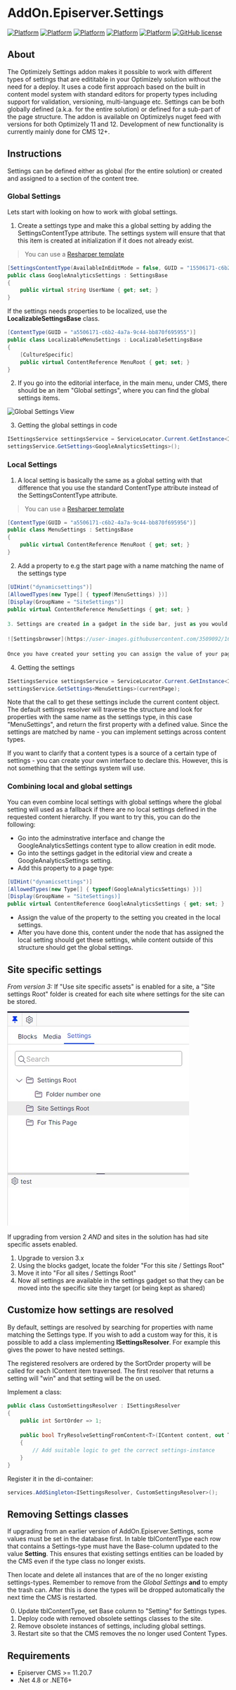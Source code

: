 # AddOn.Episerver.Settings

[![Platform](https://img.shields.io/badge/platform-.NET%204.8-blue.svg?style=flat)](https://msdn.microsoft.com/en-us/library/w0x726c2%28v=vs.110%29.aspx)
[![Platform](https://img.shields.io/badge/platform-.NET%206-blue.svg?style=flat)](https://docs.microsoft.com/en-us/dotnet/)
[![Platform](https://img.shields.io/badge/platform-.NET%207-blue.svg?style=flat)](https://docs.microsoft.com/en-us/dotnet/)
[![Platform](https://img.shields.io/badge/Optimizely-%2011.20.7-orange.svg?style=flat)](http://world.episerver.com/cms/)
[![Platform](https://img.shields.io/badge/Optimizely-%2012.5.0-orange.svg?style=flat)](http://world.episerver.com/cms/)
[![GitHub license](https://img.shields.io/badge/license-MIT%20license-blue.svg?style=flat)](LICENSE)


## About
The Optimizely Settings addon makes it possible to work with different types of settings that are edititable in your Optimizely solution without the need for a deploy. It uses a code first approach based on the built in content model system with standard editors for property types including support for validation, versioning, multi-language etc. Settings can be both globally defined (a.k.a. for the entire solution) or defined for a sub-part of the page structure. The addon is available on Optimizelys nuget feed with versions for both Optimizely 11 and 12. Development of new functionality is currently mainly done for CMS 12+.

## Instructions

Settings can be defined either as global (for the entire solution) or created and assigned to a section of the content tree.

### Global Settings
Lets start with looking on how to work with global settings.

1. Create a settings type and make this a global setting by adding the SettingsContentType attribute.
The settings system will ensure that that this item is created at initialization if it does not already exist.
> You can use a [Resharper template](templates/SettingsTemplates.DotSettings)
```csharp
[SettingsContentType(AvailableInEditMode = false, GUID = "15506171-c6b2-4a7a-9c44-bb870f695911", SettingsInstanceGuid = "d8701e64-8206-4e24-bd3f-cb02b875d6c6", SettingsName = "Google Analytics")]
public class GoogleAnalyticsSettings : SettingsBase
{
    public virtual string UserName { get; set; }
}
```

If the settings needs properties to be localized, use the **LocalizableSettingsBase** class.
```csharp
[ContentType(GUID = "a5506171-c6b2-4a7a-9c44-bb870f695955")]
public class LocalizableMenuSettings : LocalizableSettingsBase
{
    [CultureSpecific]
    public virtual ContentReference MenuRoot { get; set; }
}
```

2. If you go into the editorial interface, in the main menu, under CMS, there should be an item "Global settings", where you can find the global settings items.
   
![Global Settings View](https://user-images.githubusercontent.com/3509092/169228289-a484d8c4-8223-4aea-ab7e-16bd2b8f8bf8.jpg)

3. Getting the global settings in code
```csharp
ISettingsService settingsService = ServiceLocator.Current.GetInstance<ISettingsService>();
settingsService.GetSettings<GoogleAnalyticsSettings>();
```

### Local Settings

1. A local setting is basically the same as a global setting with that difference that you use the standard ContentType attribute instead of the SettingsContentType attribute.
> You can use a [Resharper template](templates/SettingsTemplates.DotSettings)
```csharp
[ContentType(GUID = "a5506171-c6b2-4a7a-9c44-bb870f695956")]
public class MenuSettings : SettingsBase
{
    public virtual ContentReference MenuRoot { get; set; }
}
```

2. Add a property to e.g the start page with a name matching the name of the settings type
```csharp
[UIHint("dynamicsettings")]
[AllowedTypes(new Type[] { typeof(MenuSettings) })]
[Display(GroupName = "SiteSettings")]
public virtual ContentReference MenuSettings { get; set; }

3. Settings are created in a gadget in the side bar, just as you would work with blocks:

![Settingsbrowser](https://user-images.githubusercontent.com/3509092/169228176-181e8178-7a4a-4d6b-9a91-a47fdce51dcc.jpg)

Once you have created your setting you can assign the value of your page property to connect them.

```

4. Getting the settings
```csharp
ISettingsService settingsService = ServiceLocator.Current.GetInstance<ISettingsService>();
settingsService.GetSettings<MenuSettings>(currentPage);
```

Note that the call to get these settings include the current content object. The default settings resolver will traverse the structure and look for properties with the same name as the settings type, in this case "MenuSettings", and return the first property with a defined value. Since the settings are matched by name - you can implement settings across content types.

If you want to clarify that a content types is a source of a certain type of settings - you can create your own interface to declare this. However, this is not something that the settings system will use.

### Combining local and global settings

You can even combine local settings with global settings where the global setting will used as a fallback if there are no local settings defined in the requested content hierarchy. If you want to try this, you can do the following:
* Go into the adminstrative interface and change the GoogleAnalyticsSettings content type to allow creation in edit mode.
* Go into the settings gadget in the editorial view and create a GoogleAnalyticsSettings setting.
* Add this property to a page type:
```csharp
[UIHint("dynamicsettings")]
[AllowedTypes(new Type[] { typeof(GoogleAnalyticsSettings) })]
[Display(GroupName = "SiteSettings)]
public virtual ContentReference GoogleAnalyticsSettings { get; set; }
```
* Assign the value of the property to the setting you created in the local settings.
* After you have done this, content under the node that has assigned the local setting should get these settings, while content outside of this structure should get the global settings.

## Site specific settings
*From version 3:* If "Use site specific assets" is enabled for a site, a "Site settings Root" folder is created for each site where settings for the site can be stored.

![Settings Gadget](./settings_gadget.jpg)

If upgrading from version 2 *AND* and sites in the solution has had site specific assets enabled.

1. Upgrade to version 3.x
2. Using the blocks gadget, locate the folder "For this site / Settings Root"
3. Move it into "For all sites / Settings Root"
4. Now all settings are available in the settings gadget so that they can be moved into the specific site they target (or being kept as shared)

## Customize how settings are resolved
By default, settings are resolved by searching for properties with name matching the Settings type. If you wish to add a custom way for this, it is possible to add a class implementing __ISettingsResolver__. For example this gives the power to have nested settings.

The registered resolvers are ordered by the SortOrder property will be called for each IContent item traversed. The first resolver that returns a setting will "win" and that setting will be the on used.

Implement a class:
```csharp
public class CustomSettingsResolver : ISettingsResolver
{
    public int SortOrder => 1;
    
    public bool TryResolveSettingFromContent<T>(IContent content, out T setting) where T : SettingsBase
    {
        // Add suitable logic to get the correct settings-instance 
    }
}
```

Register it in the di-container:
```csharp
services.AddSingleton<ISettingsResolver, CustomSettingsResolver>();
```

## Removing Settings classes
If upgrading from an earlier version of AddOn.Episerver.Settings, some values must be set in the database first. In table tblContentType each row that contains a Settings-type must have the Base-column updated to the value **Setting**. This ensures that existing settings entities can be loaded by the CMS even if the type class no longer exists.

Then locate and delete all instances that are of the no longer existing settings-types. Remember to remove from the _Global Settings_ **and** to empty the trash can. After this is done the types will be dropped automatically the next time the CMS is restarted.

0. Update tblContentType, set Base column to "Setting" for Settings types.
1. Deploy code with removed obsolete settings classes to the site.
2. Remove obsolete instances of settings, including global settings.
3. Restart site so that the CMS removes the no longer used Content Types.

## Requirements

* Episerver CMS >= 11.20.7
* .Net 4.8 or .NET6+
